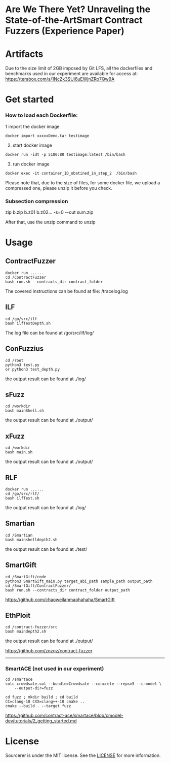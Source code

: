 # Are We There Yet? Unraveling the State-of-the-ArtSmart Contract Fuzzers (Experience Paper)

# Artifacts
Due to the size limit of 2GB imposed by Git LFS, all the dockerfiles and benchmarks used in our experiment are available for access at:
https://terabox.com/s/1NcZk3SUi6uEWjnZRo7Qw9A

Get started
===========
### How to load each Dockerfile:

1 import the docker image
```
docker import xxxxxDemo.tar testimage
```
2. start docker image
```
docker run -idt -p 5180:80 testimage:latest /bin/bash
```
3. run docker image
```
docker exec -it container_ID_obatined_in_step_2  /bin/bash
```

Please note that, due to the size of files, for some docker file, we upload a compressed one, please unzip it before you check. 

### Subsection compression

zip b.zip b.z01 b.z02... -s=0 --out sum.zip

After that, use the unzip command to unzip


Usage
=====

## ContractFuzzer
```
docker run ......
cd /ContractFuzzer
bash run.sh --contracts_dir contract_folder
```
The covered instructions can be found at file: /tracelog.log


## ILF
```
cd /go/src/ilf
bash ilfTestDepth.sh
```
The log file can be found at /go/src/ilf/log/


## ConFuzzius
```
cd /root
python3 test.py
or python3 test_depth.py
```
the output result can be found at ./log/



## sFuzz
```
cd /workdir
bash mainShell.sh
```
the output result can be found at ./output/




## xFuzz
```
cd /workdir
bash main.sh
```
the output result can be found at ./output/


## RLF
```
docker run ......
cd /go/src/rlf/
bash ilfTest.sh
```
the output result can be found at ./log/

## Smartian
```
cd /Smartian
bash mainshelldepth2.sh
```
the output result can be found at ./test/


## SmartGift
```
cd /SmartGift/code
python3 SmartGift_main.py target_abi_path sample_path output_path
cd /SmartGift/ContractFuzzer/
bash run.sh --contracts_dir contract_folder output_path
```
https://github.com/chaoweilanmaohahaha/SmartGift

## EthPloit
```
cd /contract-fuzzer/src
bash maindepth2.sh
```
the output result can be found at ./output/


https://github.com/zqzqz/contract-fuzzer



------------------------------------
### SmartACE (not used in our experiment)
```
cd /smartace
solc crowdsale.sol --bundle=Crowdsale --concrete --reps=5 --c-model \
    --output-dir=fuzz

cd fuzz ; mkdir build ; cd build
CC=clang-10 CXX=clang++-10 cmake ..
cmake --build . --target fuzz
```
https://github.com/contract-ace/smartace/blob/cmodel-dev/tutorials/2_getting_started.md


License
=======
Sourcerer is under the MIT license. See the [LICENSE](https://github.com/bbboxA/SCFuzzers/blob/main/LICENSE.md) for more information.


